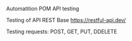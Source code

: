 
Automatition POM API testing 

Testing of API REST Base 
https://restful-api.dev/ 


Testing requests:
POST, GET, PUT, DDELETE
